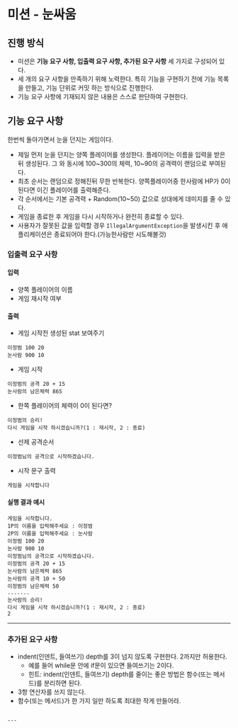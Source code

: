 # 미션 - 눈싸움

## 진행 방식

- 미션은 **기능 요구 사항, 입출력 요구 사항, 추가된 요구 사항** 세 가지로 구성되어 있다.
- 세 개의 요구 사항을 만족하기 위해 노력한다. 특히 기능을 구현하기 전에 기능 목록을 만들고, 기능 단위로 커밋 하는 방식으로 진행한다.
- 기능 요구 사항에 기재되지 않은 내용은 스스로 판단하여 구현한다.

## 기능 요구 사항

한번씩 돌아가면서 눈을 던지는 게임이다.

- 제일 먼저 눈을 던지는 양쪽 플레이어를 생성한다. 플레이어는 이름을 입력을 받은뒤 생성된다. 그 와 동시에 100~300의 체력, 10~90의 공격력이 랜덤으로 부여된다.
- 최초 순서는 랜덤으로 정해진뒤 무한 반복한다. 양쪽플레이어중 한사람에 HP가 0이 된다면 이긴 플레이어를 출력해준다.
- 각 순서에서는 기본 공격력 + Random(10~50) 값으로 상대에게 데미지를 줄 수 있다.
- 게임을 종료한 후 게임을 다시 시작하거나 완전히 종료할 수 있다.
- 사용자가 잘못된 값을 입력할 경우 `IllegalArgumentException`을 발생시킨 후 애플리케이션은 종료되어야 한다.(가능한사람만 시도해볼것)


### 입출력 요구 사항

#### 입력

- 양쪽 플레이어의 이름
- 게임 재시작 여부

#### 출력
- 게임 시작전 생성된 stat 보여주기

```
이정범 100 20
눈사람 900 10
```

- 게임 시작

```
이정범의 공격 20 + 15
눈사람의 남은체력 865
```

- 한쪽 플레이어의 체력이 0이 된다면?

```
이정범의 승리!
다시 게임을 시작 하시겠습니까?(1 : 재시작, 2 : 종료)
```


- 선제 공격순서

```
이정범님의 공격으로 시작하겠습니다.
```

- 시작 문구 출력

```
게임을 시작합니다
``` 

#### 실행 결과 예시

```
게임을 시작합니다.
1P의 이름을 입력해주세요 : 이정범
2P의 이름을 입력해주세요 : 눈사람
이정범 100 20
눈사람 900 10
이정범님의 공격으로 시작하겠습니다.
이정범의 공격 20 + 15
눈사람의 남은체력 865
눈사람의 공격 10 + 50
이정범의 남은체력 50
.......
눈사람의 승리!
다시 게임을 시작 하시겠습니까?(1 : 재시작, 2 : 종료)
2
```

---


### 추가된 요구 사항

- indent(인덴트, 들여쓰기) depth를 3이 넘지 않도록 구현한다. 2까지만 허용한다.
    - 예를 들어 while문 안에 if문이 있으면 들여쓰기는 2이다.
    - 힌트: indent(인덴트, 들여쓰기) depth를 줄이는 좋은 방법은 함수(또는 메서드)를 분리하면 된다.
- 3항 연산자를 쓰지 않는다.
- 함수(또는 메서드)가 한 가지 일만 하도록 최대한 작게 만들어라.
```

---

